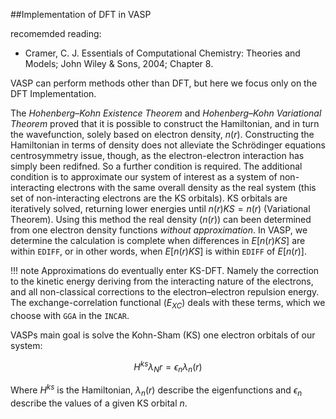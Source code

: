 ##Implementation of DFT in VASP

recomemded reading: 
- Cramer, C. J. Essentials of Computational Chemistry: Theories and Models; John
Wiley & Sons, 2004; Chapter 8.

VASP can perform methods other than DFT, but here we focus only on the DFT Implementation.

The *Hohenberg–Kohn Existence Theorem* and *Hohenberg–Kohn Variational Theorem* proved that it is possible to construct the Hamiltonian, and in turn the wavefunction, solely based on electron density, $n(r)$. Constructing the Hamiltonian in terms of density does not alleviate the Schrödinger equations centrosymmetry issue, though, as the electron-electron interaction has simply been redifned. So a further condition is required. The additional condition is to approximate our system of interest as a system of non-interacting electrons with the same overall density as the real system (this set of non-interacting electrons are the KS orbitals). KS orbitals are iteratively solved, returning lower energies until $n(r)KS=n(r)$ (Variational Theorem). Using this method the real density ($n(r)$) can been determined from one electron density functions *without approximation*. In VASP, we determine the calculation is complete when differences in $E[n(r)KS]$ are within `EDIFF`, or in other words, when $E[n(r)KS]$ is within `EDIFF` of $E[n(r)]$.

!!! note
    Approximations do eventually enter KS-DFT. Namely the correction to the kinetic energy deriving from the interacting nature of the electrons, and all non-classical corrections to the electron–electron repulsion energy. The exchange-correlation functional ($E_{XC}$) deals with these terms, which we choose with `GGA` in the `INCAR`.

VASPs main goal is solve the Kohn-Sham (KS) one electron orbitals of our system:

$$
H^{ks}\lambda_N{r}=\epsilon_n \lambda_n(r)
$$

Where $H^{ks}$ is the Hamiltonian,  $\lambda_n(r)$ describe the eigenfunctions and $\epsilon_n$ describe the values of a given KS orbital $n$. 



